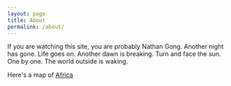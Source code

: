 ```yaml
---
layout: page
title: About
permalink: /about/
---
```


If you are watching this site, you are probably Nathan Gong. Another night has gone. Life goes on. Another dawn is breaking.
Turn and face the sun. One by one. The world outside is waking.

Here's a map of [Africa][africa]

[africa]: https://lizardpoint.com/geography/africa-quiz.php
